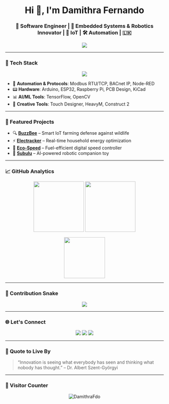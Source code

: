 <h1 align="center">Hi 👋, I'm Damithra Fernando</h1>
<h3 align="center">🚀 Software Engineer | 🤖 Embedded Systems & Robotics Innovator | 🌱 IoT | 🛠️ Automation | 🇱🇰</h3>

<p align="center">
  <img src="https://readme-typing-svg.herokuapp.com?color=F7A600&lines=Connecting+Analog+to+Digital...;Building+Robots%2C+IoT%2C+and+Automation;Innovating+with+Code+%26+Hardware;Let's+Create+Something+Awesome+Together!&center=true&width=500" />
</p>

---

### 🧰 Tech Stack

<p align="center">
  <img src="https://skillicons.dev/icons?i=c,cpp,python,java,javascript,dart,flutter,react,nodejs,arduino,raspberrypi,mysql,mongodb,git,github,figma,blender,solidworks,bash" />
</p>

- 🔌 **Automation & Protocols**: Modbus RTU/TCP, BACnet IP, Node-RED  
- 📟 **Hardware**: Arduino, ESP32, Raspberry Pi, PCB Design, KiCad  
- 📊 **AI/ML Tools**: TensorFlow, OpenCV  
- 🎨 **Creative Tools**: Touch Designer, HeavyM, Construct 2  

---

### 💼 Featured Projects

- 🔍 [**BuzzBee**](https://github.com/yourlink) – Smart IoT farming defense against wildlife
- ⚡ [**Electracker**](https://github.com/yourlink) – Real-time household energy optimization
- 🚗 [**Eco-Speed**](https://github.com/yourlink) – Fuel-efficient digital speed controller
- 🤖 [**Subulu**](https://github.com/yourlink) – AI-powered robotic companion toy

---

### 📈 GitHub Analytics

<p align="center">
  <img src="https://github-readme-stats.vercel.app/api?username=DamithraFdo&show_icons=true&theme=radical" height="160"/>
  <img src="https://github-readme-streak-stats.herokuapp.com/?user=DamithraFdo&theme=radical" height="160"/>
</p>

<p align="center">
  <img src="https://github-readme-stats.vercel.app/api/top-langs/?username=DamithraFdo&layout=compact&theme=radical" height="130"/>
</p>

---

### 🐍 Contribution Snake

<p align="center">
  <img src="https://raw.githubusercontent.com/DamithraFdo/DamithraFdo/output/github-snake.svg" />
</p>

---

### 🌐 Let's Connect

<p align="center">
  <a href="https://linkedin.com/in/damithrafdo" target="_blank"><img src="https://img.shields.io/badge/LinkedIn-0077B5?style=for-the-badge&logo=linkedin&logoColor=white"/></a>
  <a href="mailto:damithrafdo@gmail.com"><img src="https://img.shields.io/badge/Gmail-D14836?style=for-the-badge&logo=gmail&logoColor=white"/></a>
  <a href="https://github.com/DamithraFdo"><img src="https://img.shields.io/badge/GitHub-100000?style=for-the-badge&logo=github&logoColor=white"/></a>
</p>

---

### 🧠 Quote to Live By

> “Innovation is seeing what everybody has seen and thinking what nobody has thought.” – Dr. Albert Szent-Györgyi

---

### 👣 Visitor Counter

<p align="center">
  <img src="https://komarev.com/ghpvc/?username=DamithraFdo&label=Profile+Views&color=orange&style=flat" alt="DamithraFdo" />
</p>
